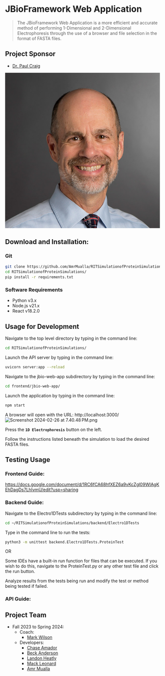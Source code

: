 # JBioFramework Web Application
> The JBioFramework Web Application is a more efficient and accurate method of performing 1-Dimensional
> and 2-Dimensional Electrophoresis through the use of a browser and file selection in the format of 
> FASTA files.

## Project Sponsor
- [Dr. Paul Craig](mailto:pac8612@rit.edu)

![PaulPhoto.jpg](frontend%2Fjbio-web-app%2Fsrc%2Fcomponents%2Fabout_images%2FPaulPhoto.jpg)
## Download and Installation:
### Git

```bash
git clone https://github.com/AmrMualla/RITSimulationofProteinSimulations.git
cd RITSimulationofProteinSimulations/
pip install -r requirements.txt
```

### Software Requirements
- Python v3.x
- Node.js v21.x
- React v18.2.0

## Usage for Development
Navigate to the top level directory by typing in the command line:
```bash
cd RITSimulationofProteinSimulations/
```

Launch the API server by typing in the command line:
```bash
uvicorn server:app --reload
```

Navigate to the jbio-web-app subdirectory by typing in the command line:
```bash
cd frontend/jbio-web-app/
```

Launch the application by typing in the command line:
```bash
npm start
```

A browser will open with the URL: http://localhost:3000/
![Screenshot 2024-02-26 at 7.40.48 PM.png](..%2F..%2F..%2Fvar%2Ffolders%2Fq_%2Fj5jyjbjj0390ypys98sgrxxm0000gn%2FT%2FTemporaryItems%2FNSIRD_screencaptureui_mvcqLL%2FScreenshot%202024-02-26%20at%207.40.48%E2%80%AFPM.png)

Press the **`1D Electrophoresis`** button on the left.

Follow the instructions listed beneath the simulation to load the desired FASTA files.

## Testing Usage

### Frontend Guide:

https://docs.google.com/document/d/1RC6fCA68hfXEZ6a9vKcZgl09WIAgKEhDagDs7LhIvmU/edit?usp=sharing

### Backend Guide:

Navigate to the Electro1DTests subdirectory by typing in the command line:
```bash
cd ~/RITSimulationofProteinSimulations/backend/Electro1DTests
```

Type in the command line to run the tests:
```bash
python3 -m unittest backend.Electro1DTests.ProteinTest
```

OR

Some IDEs have a built-in run function for files that can be executed. If you wish to do this, navigate to the ProteinTest.py or any other test file and click the run button.

Analyze results from the tests being run and modify the test or method being tested if failed.

### API Guide:


## Project Team

- Fall 2023 to Spring 2024:
  - Coach:
    - [Mark Wilson](mailto:mwvse@rit.edu)
  - Developers:
    - [Chase Amador](mailto:cma6320@rit.edu)
    - [Beck Anderson](mailto:bea1935@rit.edu)
    - [Landon Heatly](mailto:lbh1442@rit.edu)
    - [Mack Leonard](mailto:mml2034@rit.edu)
    - [Amr Mualla](mailto:am3576@rit.edu)
  